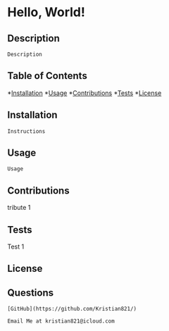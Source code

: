 
  # Hello, World!

  ## Description
    Description
  ## Table of Contents

  *[Installation](#installation)
  *[Usage](#usage)
  *[Contributions](#contributions)
  *[Tests](#tests)
  *[License](#license)

  ## Installation
    Instructions

  ## Usage
    
    Usage

    
  ## Contributions

  tribute 1
   
     
    
  ## Tests

  Test 1

  

  ## License

    

  ## Questions
    [GitHub](https://github.com/Kristian821/)

    Email Me at kristian821@icloud.com
